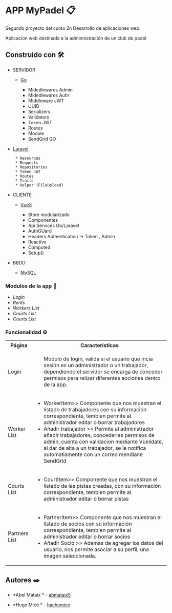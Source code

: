 




# APP MyPadel 📋


Segundo proyecto del curso 2n Desarrollo de aplicaciones web.

Aplicacion web destinada a la adminnistración de un club de padel






## Construido con 🛠️


 * SERVIDOR

     * [Go](https://es.wikipedia.org/wiki/Go_(lenguaje_de_programaci%C3%B3n))

        * Midedlewares Admin
        * Midedlewares Auth
        * Middleware JWT
        * UUID
        * Serializers
        * Validators
        * Token JWT
        * Routes
        * Module
        * SendGrid GO

 * [Laravel](https://es.wikipedia.org/wiki/Go_(lenguaje_de_programaci%C3%B3n))
        
        * Resources
        * Requests
        * Repositories
        * Token JWT
        * Routes
        * Traits
        * Helper (FileUpload)
       
 
 
* CLIENTE

    * [Vue3](https://vue.io/)

        * Store modularizado 
        * Componentes 
        * Api Services Go/Laravel 
        * AuthGUard
        * Headers Authentication -> Token , Admin
        * Reactive
        * Computed
        * Setup()
    


* BBDD

    * [MySQL](https://www.mysql.com/)



### Modulos de la app 🔩


* *Login* 
* *Rents* 
* *Workers List*
* *Courts List*
* *Courts List*


### Funcionalidad ⚙️

<table>
    <tr>
        <th>Página</th>
        <th>Características</th>
    </tr>
    <tr>
        <td>Login</td>
        <td>
            <ul>
              Modulo de login, valida si el usuario que incia sesión es un administrador o un trabajador, dependiendo el servidor se encarga de conceder permisos para relizar diferentes acciones dentro de la app.
            </ul>
        </td>
    </tr>
    <tr>
        <td>Worker List</td>
        <td>
            <ul>
                <li>WorkerItem>> Componente que nos muestran el listado de trabajadores con su información correspondiente, tembien permite al administrador editar o borrar trabajadores</li>
                <li>Añadir trabajador >> Permite al administrador añadir trabajadores, concederles permisos de admin, cuenta con validacion mediante Vuelidate, al dar de alta a un trabajador, se le notifica automatiamente con un correo mendiane SendGrid</li>
            </ul>
        </td>
    </tr>
     <tr>
        <td>Courts List</td>
        <td>
            <ul>
                <li>CourtItem>> Componente que nos muestran el listado de las pistas creadas, con su información correspondiente, tembien permite al administrador editar o borrar pistas</li>
            </ul>
        </td>
    </tr>
    <tr>
        <td>Partners List</td>
        <td>
            <ul>
                <li>PartnerItem>> Componente que nos muestran el listado de socios con su información correspondiente, tembien permite al administrador editar o borrar socios</li>
                <li>Añadir Socio >> Ademas de agregar los datos del usuario, nos permite asociar a su perfil, una imagen seleccionada. </li>
            </ul>
        </td>
    </tr>
        
    
    
    
   
        
  
</table>



## Autores ✒️



* *Abel Mataix * - [abmataix5](https://github.com/abmataix5/)

* *Hugo Micó  * - [hachemico](https://github.com/hachemico/)
